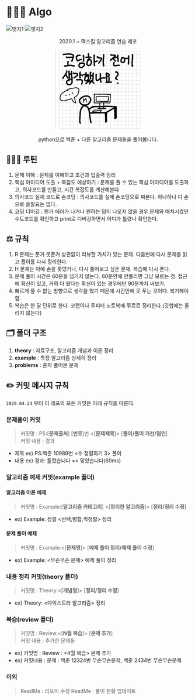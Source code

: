 # 🧑🏻‍💻 Algo

![뱃지1](https://img.shields.io/github/last-commit/maxkim-j/Algo?style=flat-square) ![뱃지2](https://img.shields.io/badge/Problem%20solving%20with-python%203.8.2-blue?style=flat-square&logo=python)

<div align="center">
  2020.1 ~  
  맥스킴 알고리즘 연습 레포  

  ![생각햇니](./img.jpg)  

  python으로 백준 + 다른 알고리즘 문제들을 풀어봅니다.  
</div>

## 🏃🏻‍♀️ 루틴

1. 문제 이해 : 문제를 이해하고 조건과 입출력 정리
2. 핵심 아이디어 도출 + 복잡도 예상하기 : 문제를 풀 수 있는 핵심 아이디어를 도출하고, 의사코드를 만들고, 시간 복잡도를 계산해본다
3. 의사코드 실제 코드로 손코딩 : 의사코드를 실제 손코딩으로 짜본다. 하나하나 다 손으로 쓸필요는 없다.
4. 코딩 디버깅 : 뭔가 에러가 나거나 원하는 답이 나오지 않을 경우 문제와 매치시켰던 수도코드를 확인하고 print로 디버깅하면서 어디가 틀렸나 확인한다.

## ⚖️ 규칙 

1. R 문제는 푼거 못푼거 상관없이 리뷰할 가치가 있는 문제. 다음번에 다시 문제를 읽고 풀이를 다시 정리한다.
2. H 문제는 아예 손을 못댔거나, 다시 풀어보고 싶은 문제. 복습때 다시 푼다.
3. 문제 풀이 시간은 60분을 넘기지 않는다. 60분안에 안풀리면 그냥 모르는 것. 접근에 확신이 있고, 거의 다 왔다는 확신이 있는 경우에만 90분까지 써보기.
4. 빠르게 풀 수 없는 방향으로 생각을 했기 때문에 시간안에 못 푸는 것이다. 복기해야함.
5. 복습은 한 달 단위로 한다. 코랩이나 주피터 노트북에 쭈르르 정리한다.(깃헙에는 올리지 않는다)

## 🗂 폴더 구조

1. **theory** : 자료구조, 알고리즘 개념과 이론 정리
2. **example** : 특정 알고리즘 상세히 정리
3. **problems** : 혼자 풀어본 문제

## ✏️ 커밋 메시지 규칙

`2020.04.24` 부터 이 레포의 모든 커밋은 아래 규칙을 따른다.  

### 문제풀이 커밋

> 커밋명 : PS:[**문제출처**] [**번호**]번 <[**문제제목**]> [**풀이/풀이 개선/첨언**]  
> 커밋 내용 : 경과

- 제목 ex) PS:백준 10989번 <수 정렬하기 3> 풀이
- 내용 ex) 경과: 틀렸습니다 => 맞았습니다(60ms)

### 알고리즘 예제 커밋(example 폴더)

#### 알고리즘 이론 예제

> 커밋명 : Example:[**알고리즘 카테고리**] <[**정리한 알고리즘**]> [**정리/정리 수정**]  
- ex) Example: 정렬 <선택,병합,퀵정렬> 정리

#### 문제 풀이 예제

> 커밋명 : Example:<[**문제명**]> [**예제 풀이 정리/예제 풀이 수정**]  
- ex) Example: <무슨무슨 문제> 예제 풀이 정리

### 내용 정리 커밋(theory 폴더)

> 커밋명 : Theory:<[**개념명**]> [**정리/정리 수정**]  
- ex) Theory: <다익스트라 알고리즘> 정리

### 복습(review 폴더)

> 커밋명 : Review:<[**N월 복습**]> [**문제 추가**]  
> 커밋 내용 : 추가한 문제들
- ex) 커밋명 : Review : <4월 복습> 문제 추가
- ex) 커밋내용 : 문제 : 백준 12324번 무슨무슨문제, 백준 2434번 무슨무슨문제

### 이외

> ReadMe : 리드미 수정
> ReadMe : 풀이 현황 업데이트